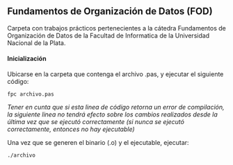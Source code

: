## Fundamentos de Organización de Datos (FOD)

Carpeta con trabajos prácticos pertenecientes a la cátedra Fundamentos de Organización de Datos de la Facultad de Informatica de la Universidad Nacional de la Plata.

#### Inicialización

Ubicarse en la carpeta que contenga el archivo .pas, y ejecutar el siguiente código:
~~~
fpc archivo.pas
~~~
*Tener en cunta que si esta linea de código retorna un error de compilación, la siguiente linea no tendrá efecto sobre los cambios realizados desde la última vez que se ejecutó correctamente (si nunca se ejecutó correctamente, entonces no hay ejecutable)*

Una vez que se generen el binario (.o) y el ejecutable, ejecutar:
~~~
./archivo
~~~

